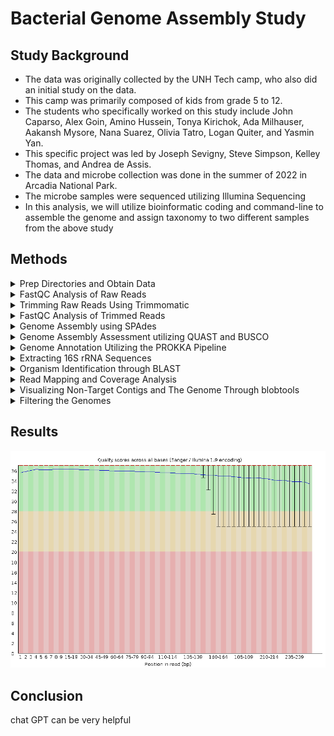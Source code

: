 # Bacterial Genome Assembly Study  
## Study Background 

- The data was originally collected by the UNH Tech camp, who also did an initial study on the data.
- This camp was primarily composed of kids from grade 5 to 12.
- The students who specifically worked on this study include John Caparso, Alex Goin, Amino Hussein, Tonya Kirichok, Ada Milhauser, Aakansh Mysore, Nana Suarez, Olivia Tatro, Logan Quiter, and Yasmin Yan.
- This specific project was led by Joseph Sevigny, Steve Simpson, Kelley Thomas, and Andrea de Assis.
- The data and microbe collection was done in the summer of 2022 in Arcadia National Park.
- The microbe samples were sequenced utilizing Illumina Sequencing
- In this analysis, we will utilize bioinformatic coding and command-line to assemble the genome and assign taxonomy to two different samples from the above study 
## Methods 
<details>
  <summary>Prep Directories and Obtain Data</summary>
  
   - We made a final project directory called "gen-711-final-project"  
   - We then pulled the forward and backward reads for samples 69 and 15
        
        <details> 
        <summary>code</summary>
          
          mkdir gen-711-final-project   
          cd gen-711-final-project  
          mkdir raw_reads  
          cp /tmp/gen711_project_data/genome-assembly-fqs/69_S8_L001_R1_001.fastq.gz raw_reads  
          cp /tmp/gen711_project_data/genome-assembly-fqs/69_S8_L001_R2_001.fastq.gz raw_reads  
          cp /tmp/gen711_project_data/genome-assembly-fqs/15_S2_L001_R1_001.fastq.gz raw_reads  
          cp /tmp/gen711_project_data/genome-assembly-fqs/15_S2_L001_R2_001.fastq.gz raw_reads  
          mkdir fastqc_output
         
        </details>
</details>
<details>
  <summary>FastQC Analysis of Raw Reads</summary>

  - We ran the program, FastQC, to visualize the quality of our raw data

    <details>
      <summary>code</summary>
          
          cd raw_reads
          fastqc 69_S8_L001_R1_001.fastq.gz -o ../fastqc_output
          fastqc 69_S8_L001_R2_001.fastq.gz -o ../fastqc_output
          fastqc 15_S2_L001_R1_001.fastq.gz -o ../fastqc_output
          fastqc 15_S2_L001_R2_001.fastq.gz -o ../fastqc_output  
      
    </details>
</details> 
<details>
  <summary>Trimming Raw Reads Using Trimmomatic</summary>

  - In order to increase the quality of the sequenced reads we needed to trim the data
  - The program, trimmomatic, recognizes low-quality bases and adapters and removes them from the file
  - We utilized a pre-made SH file to run the program called "trim_scriptV2.sh"
  - After running trimmomatic, we prepped the directory for FastQC analysis of the trimmed reads

    <details>
      <summary>code</summary>
          
          conda activate genomics
          trim_scriptV2.sh ./raw_reads/15_S2_L001_R1_001.fastq.gz ./raw_reads/15_S2_L001_R2_001.fastq.gz
          trim_scriptV2.sh ./raw_reads/69_S8_L001_R1_001.fastq.gz ./raw_reads/69_S8_L001_R2_001.fastq.gz
          mkdir ./fastqc_timmed 
      
    </details>
</details>
<details>
  <summary>FastQC Analysis of Trimmed Reads</summary>

  - After running trimmomatic, we now have to run a FastQC analysis to assess the quality of the reads
  - This allows us to analyze how the quality of reads improved after trimming them

    <details>
      <summary>code</summary>
          
          fastqc ./trimmed_reads/15_S2_L001_R1_001.fastq.gz -o ./fastqc_trimmed
          fastqc ./trimmed_reads/15_S2_L001_R2_001.fastq.gz -o ./fastqc_trimmed
          fastqc ./trimmed_reads/69_S8_L001_R1_001.fastq.gz -o ./fastqc_trimmed
          fastqc ./trimmed_reads/69_S8_L001_R2_001.fastq.gz -o ./fastqc_trimmed
      
    </details>
</details>
<details>
  <summary>Genome Assembly using SPAdes</summary>

  - Now with trimmed reads, we can assemble the genome and get contigs by utilizing an assembly program
  - We ran a program called SPAdes, which is pretty efficient at assembling bacterial genomes
  - We also used nohup and & commands in combination, as SPAdes takes a while to compute and it allows the program to run even if we turn off our computers or leave ron

    <details>
      <summary>code</summary>
          
          cd ~/gen-711-final-project
          nohup spades.py -1 15_S2_L001_R1_001.fastq.gz -2 15_S2_L001_R2_001.fastq.gz -s unpaired-15_S2_L001_R1_001.fastq.gz -s unpaired-15_S2_L001_R2_001.fastq.gz -o 15-spades-assembly-default -t 24 &
          nohup spades.py -1 69_S8_L001_R1_001.fastq.gz -2 69_S8_L001_R2_001.fastq.gz -s unpaired-69_S8_L001_R1_001.fastq.gz -s unpaired-69_S8_L001_R2_001.fastq.gz -o 69-spades-assembly-default -t 24 & 
      
    </details>
</details>
<details>
  <summary>Genome Assembly Assessment utilizing QUAST and BUSCO</summary>

  - Now with contigs, we can assess the quality of our assembly
  - The first program we ran, QUAST, tells us how well the genome was assembled and gives us valuable information such as total nucleotide length, N50, and the sizes of the individual contigs
  - The second program, BUSCO, tells us the completeness of the assembly; it can tell us how many complete, fragmented, or duplicate genes we have

    <details>
      <summary>code</summary>
          
          quast.py 15contigs.fasta -o quast_results_15
          quast.py 69contigs.fasta -o quast_results_69
          conda activate busco
          busco -i 15contigs.fasta -m genome -o busco-results-15 -l bacteria
          busco -i 69contigs.fasta -m genome -o busco-results-69 -l bacteria  
      
    </details>
</details>
<details>
  <summary>Genome Annotation Utilizing the PROKKA Pipeline</summary>

  - We ran PROKKA, which allows us to assign functions and meaning to the sequences we assembled earlier
  - the output of the program generated many files, however, GFF is the master file containing all important annotations and sequences
  - We also utilized grep to pull unique proteins associated with our assemblies and stored the abundances in a separate file

    <details>
      <summary>code</summary>
          
          conda activate genomics
          nohup prokka 15contigs.fasta --outdir prokka_output_15 --cpus 24 --mincontiglen 200 &
          nohup prokka 69contigs.fasta --outdir prokka_output_69 --cpus 24 --mincontiglen 200 &
          grep -o "product=.*" prokka_output_15/PROKKA_* | sed 's/product=//g' | sort | uniq -c | sort -nr > protein_abundances_15.txt
          grep -o "product=.*" prokka_output_69/PROKKA_* | sed 's/product=//g' | sort | uniq -c | sort -nr > protein_abundances_69.txt 
      
    </details>
</details>     
<details>
  <summary>Extracting 16S rRNA Sequences</summary>

  - The PROKKA output assigned many different functions to our DNA sequences, including genes that code for 16S rRNA
  - We ran an extraction program that pulled 16S rRNA gene sequences into a separate file in prep for BLAST 

    <details>
      <summary>code</summary>
          
          extract_sequences "16S ribosomal RNA" prokka_output_15/PROKKA_05032024.ffn > 16S_sequence_15.fasta
          extract_sequences "16S ribosomal RNA" prokka_output_69/PROKKA_05032024.ffn > 16S_sequence_69.fasta
          
    </details>
</details>
<details>
  <summary>Organism Identification through BLAST</summary>

  - BLAST, or the Basic Local Alignment Search Tool, allows us to assign taxonomy to the samples we assembled
  - We first established a blast database using our original contig files
  - We then ran a blast comparing the database to the 16S rRNA sequences
  - Finally, we ran a blob blast SH program of our original contig files that outputs a file detailing taxonomic matches of each contig sequence

    <details>
      <summary>code</summary>
          
          makeblastdb -in 15contigs.fasta -dbtype nucl -out 15contigs_db
          makeblastdb -in 69contigs.fasta -dbtype nucl -out 69contigs_db
          blastn -query 16S_sequence_15.fasta -db 15contigs_db -out 16S_vs_15contigs_6.tsv -outfmt 6
          blastn -query 16S_sequence_69.fasta -db 69contigs_db -out 16S_vs_69contigs_6.tsv -outfmt 6
          blob_blast.sh 15contigs.fasta
          blob_blast.sh 69contigs.fasta
          
    </details>
</details>
<details>
  <summary>Read Mapping and Coverage Analysis</summary>

  - By running both bwa mem and samtools programs, we mapped the alignment of our genomes and constructed SAM and BAM files
  - We then ran the bedtools genomecov program to calculate the coverage per contig
  - We finally ran the gen_input_table.py file to organize our calculated coverage into a table
    
    <details>
      <summary>code</summary>
          
          bwa index 15contigs.fasta  
          bwa index 69contigs.fasta       
          bwa mem -t 24 15contigs.fasta ./trimmed_reads/15_S2_L001_R1_001.fastq.gz ./trimmed_reads/15_S2_L001_R2_001.fastq.gz > 15raw_mapped.sam        
          bwa mem -t 24 69contigs.fasta ./trimmed_reads/69_S8_L001_R1_001.fastq.gz ./trimmed_reads/69_S8_L001_R2_001.fastq.gz > 69raw_mapped.sam      
          samtools view -@ 24 -Sb  15raw_mapped.sam  | samtools sort -@ 24 -o 15sorted_mapped.bam    
          samtools view -@ 24 -Sb  69raw_mapped.sam  | samtools sort -@ 24 -o 69sorted_mapped.bam    
          samtools flagstat 15sorted_mapped.bam      
          samtools flagstat 69sorted_mapped.bam      
          samtools index 15sorted_mapped.bam      
          samtools index 69orted_mapped.bam        
          bedtools genomecov -ibam 15sorted_mapped.bam > 15coverage.out      
          bedtools genomecov -ibam 69sorted_mapped.bam > 69coverage.out       
          gen_input_table.py  --isbedfiles 15contigs.fasta 15coverage.out >  15coverage_table.tsv    
          gen_input_table.py  --isbedfiles 69contigs.fasta 69coverage.out >  69coverage_table.tsv  
          
    </details>
</details>
<details>
  <summary>Visualizing Non-Target Contigs and The Genome Through blobtools</summary>

  - We ran the blob tools program in order to visualize the GC content, coverage, taxonomy, and contigs lengths of our genomes
  - We first converted our input files into lookup table necessary to construct the plots; using the BLAST output to assign taxonomy and using the BAM file to give coeverage information
  - We then converted that information into a human readable table and finally converted it into a plot we can use to filter our genomes
    
    <details>
      <summary>code</summary>
          
          blobtools create -i 15contigs.fasta -b 15sorted_mapped.bam -t 15contigs.fasta.vs.nt.cul5.1e5.megablast.out -o 15blob_out        
          blobtools create -i 69contigs.fasta -b 69sorted_mapped.bam -t 69contigs.fasta.vs.nt.cul5.1e5.megablast.out -o 69blob_out      
          blobtools view -i 15blob_out.blobDB.json -r all -o 15blob_taxonomy        
          blobtools view -i 69blob_out.blobDB.json -r all -o 69blob_taxonomy      
          blobtools plot -i 15blob_out.blobDB.json -r genus       
          blobtools plot -i 69blob_out.blobDB.json -r genus
          
    </details>
</details> 
<details>
  <summary>Filtering the Genomes</summary>

  - We first used grep programing, and awk to read our blob output table and decide filtering criteria to properly filter our genomes
  - After deciding what filtering criteria was approproate for each genome, we used grep to grab those sequences and out put the contig header to a seperate file used to filter the fasta file in the next setep
  - We then used a filtering tool to convert our original contigs to the final fasta file with our filtered genome 
    
    <details>
      <summary>code</summary>
          
          #in order to decide the filtering criteria, we first tested the outcomes of filtering with different lengths and coverage numbers using the below code:#  
          grep -v '#' 15blob_taxonomy.15blob_out.blobDB.table.txt | awk -F'\t' '$2 > <insert-legnth>' | awk -F'\t' '$5 < <insert-coverage>' | awk '{print $18}'     
          grep -v '#' 69blob_taxonomy.69blob_out.blobDB.table.txt | awk -F'\t' '$2 > <insert-legnth>' | awk -F'\t' '$5 < <insert-coverage>' | awk '{print $18}'  
          #once we decided on the filtering criteria, we ran the following code:#  
          grep -v '##' 15blob_taxonomy.15blob_out.blobDB.table.txt | awk -F'\t' '$2 > 500' | awk -F'\t' '$5 > 20' | awk -F'\t' '{print $1}' > 15list_of_contigs_to_keep_len500_cov20.txt    
          grep -v '##' 69blob_taxonomy.69blob_out.blobDB.table.txt | awk -F'\t' '$2 > 600' | awk -F'\t' '$5 > 10' | awk -F'\t' '{print $1}' > 69list_of_contigs_to_keep_len600_cov10.txt
          filter_contigs_by_list.py 15contigs.fasta 15list_of_contigs_to_keep_len500_cov20.txt Actinomadura_filtered.fasta
          filter_contigs_by_list.py 69contigs.fasta 69list_of_contigs_to_keep_len600_cov10.txt Streptomyces_filtered.fasta
 
    </details>
</details>

## Results

![raw_quality_reads](Images/15ForRawFASTQC.png) 






## Conclusion  
chat GPT can be very helpful   

